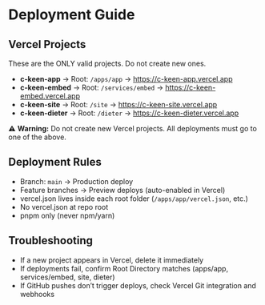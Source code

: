 # Deployment Guide

## Vercel Projects
These are the ONLY valid projects. Do not create new ones.

- **c-keen-app** → Root: `/apps/app` → https://c-keen-app.vercel.app  
- **c-keen-embed** → Root: `/services/embed` → https://c-keen-embed.vercel.app  
- **c-keen-site** → Root: `/site` → https://c-keen-site.vercel.app  
- **c-keen-dieter** → Root: `/dieter` → https://c-keen-dieter.vercel.app  

⚠️ **Warning:** Do not create new Vercel projects. All deployments must go to one of the above.

## Deployment Rules
- Branch: `main` → Production deploy
- Feature branches → Preview deploys (auto-enabled in Vercel)
- vercel.json lives inside each root folder (`/apps/app/vercel.json`, etc.)
- No vercel.json at repo root
- pnpm only (never npm/yarn)

## Troubleshooting
- If a new project appears in Vercel, delete it immediately
- If deployments fail, confirm Root Directory matches (apps/app, services/embed, site, dieter)
- If GitHub pushes don’t trigger deploys, check Vercel Git integration and webhooks
